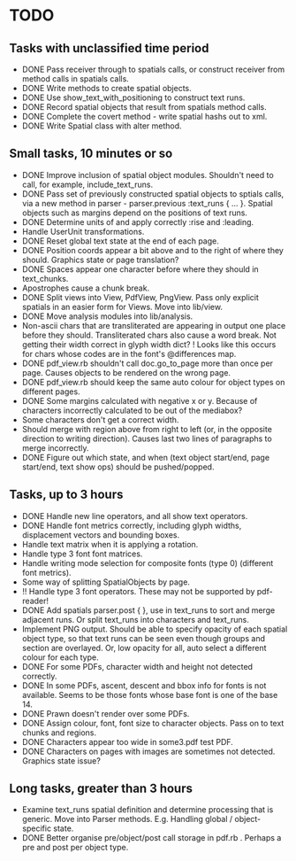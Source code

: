 # TODO

## Tasks with unclassified time period

* DONE Pass receiver through to spatials calls, or construct receiver
  from method calls in spatials calls.
* DONE Write methods to create spatial objects.
* DONE Use show_text_with_positioning to construct text runs.
* DONE Record spatial objects that result from spatials method calls.
* DONE Complete the covert method - write spatial hashs out to xml.
* DONE Write Spatial class with alter method.

## Small tasks, 10 minutes or so

* DONE Improve inclusion of spatial object modules. Shouldn't need to 
  call, for example, include_text_runs.
* DONE Pass set of previously constructed spatial objects to sptials calls,
  via a new method in parser - parser.previous :text_runs { ... }.
  Spatial objects such as margins depend on the positions of text
  runs.
* DONE Determine units of and apply correctly :rise and :leading.
* Handle UserUnit transformations.
* DONE Reset global text state at the end of each page.
* DONE Position coords appear a bit above and to the right of where they
  should. Graphics state or page translation?
* DONE Spaces appear one character before where they should in
  text_chunks.
* Apostrophes cause a chunk break.
* DONE Split views into View, PdfView, PngView. Pass only explicit
  spatials in an easier form for Views. Move into lib/view.
* DONE Move analysis modules into lib/analysis.
* Non-ascii chars that are transliterated are appearing in output one
  place before they should. Transliterated chars also cause a word
  break. Not getting their width correct in glyph width dict?
  ! Looks like this occurs for chars whose codes are in the font's
  @differences map.
* DONE pdf_view.rb shouldn't call doc.go_to_page more than once per page.
  Causes objects to be rendered on the wrong page.
* DONE pdf_view.rb should keep the same auto colour for object types on
  different pages.
* DONE Some margins calculated with negative x or y. Because of characters
  incorrectly calculated to be out of the mediabox?
* Some characters don't get a correct width.
* Should merge with region above from right to left (or, in the
  opposite direction to writing direction). Causes last two lines of
  paragraphs to merge incorrectly.
* DONE Figure out which state, and when (text object start/end, page
  start/end, text show ops) should be pushed/popped.

## Tasks, up to 3 hours

* DONE Handle new line operators, and all show text operators.
* DONE Handle font metrics correctly, including glyph widths, displacement
  vectors and bounding boxes.
* Handle text matrix when it is applying a rotation.
* Handle type 3 font font matrices.
* Handle writing mode selection for composite fonts (type 0)
  (different font metrics). 
* Some way of splitting SpatialObjects by page.
* !! Handle type 3 font operators. These may not be supported by 
  pdf-reader!
* DONE Add spatials parser.post { }, use in text_runs to sort and merge
  adjacent runs. Or split text_runs into characters and text_runs.
* Implement PNG output. Should be able to specify opacity of each
  spatial object type, so that text runs can be seen even though
  groups and section are overlayed. Or, low opacity for all, auto
  select a different colour for each type.
* DONE For some PDFs, character width and height not detected correctly.
* DONE In some PDFs, ascent, descent and bbox info for fonts is not
  available. Seems to be those fonts whose base font is one of the
  base 14.
* DONE Prawn doesn't render over some PDFs.
* DONE Assign colour, font, font size to character objects. Pass on to
  text chunks and regions.
* DONE Characters appear too wide in some3.pdf test PDF.
* DONE Characters on pages with images are sometimes not detected. Graphics
  state issue?

## Long tasks, greater than 3 hours

* Examine text_runs spatial definition and determine processing that
  is generic. Move into Parser methods. E.g. Handling global /
  object-specific state.
* DONE Better organise pre/object/post call storage in pdf.rb . Perhaps
  a pre and post per object type.
